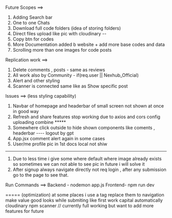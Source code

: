 Future Scopes ==>
1. Adding Search bar
2. One to one Chats
3. Download full code folders (idea of storing folders)
4. Direct files upload like pic with cloudinary
--
1. Copy btn for codes
2. More Documentation added b website + add more base codes and data 
3. Scrolling more than one images for code posts



Replication work ==> 
1. Delete comments , posts - same as reviews  
2. All work also by Community - if(req.user || Nexhub_Official) 
3. Alert and other styling
4. Scanner is connected same like as Show specific post 




Issues ==>  (less styling capability)
1. Navbar of homepage and headerbar of small screen not shown at once in good way
2. Refresh and share features stop working due to axios and cors config uploading combine *****
3. Somewhere click outside to hide shown components like coments , headerbar ---- logout by gpt
4. App.jsx comment alert again in some cases
5. User/me profile pic in 1st docs local not shiw 
----
1. Due to less time i give some where default where image already exists so sometimes we can not able to see pic in future i will solve it 
2. After signup always navigate directly not req login  ,   after any submission go to the page to see that.




Run Commands ==> 
    Backend - nodemon app.js
    Frontend- npm run dev




===== 
(optimization)
at some places i use a tag replace them to navigation      
make value good looks while submiting like first work capital automatically 
cloudinary 
npm scanner 
// currently full working but want to add more features for future 
